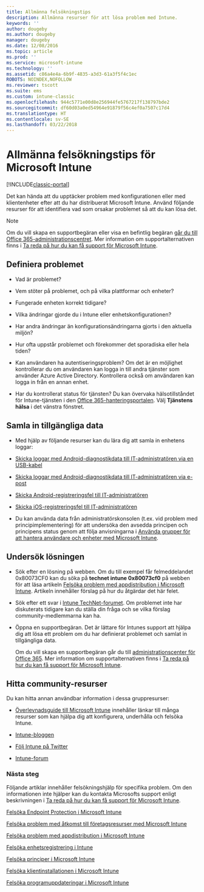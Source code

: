 ```yaml
---
title: Allmänna felsökningstips
description: Allmänna resurser för att lösa problem med Intune.
keywords: ''
author: dougeby
ms.author: dougeby
manager: dougeby
ms.date: 12/08/2016
ms.topic: article
ms.prod: ''
ms.service: microsoft-intune
ms.technology: ''
ms.assetid: c86a4e4a-6b9f-4835-a3d3-61a3f5f4c1ec
ROBOTS: NOINDEX,NOFOLLOW
ms.reviewer: tscott
ms.suite: ems
ms.custom: intune-classic
ms.openlocfilehash: 944c5771e00d8e256944fe5767217f138797bde2
ms.sourcegitcommit: df60d03a0ed54964e91879f56c4ef0a7507c17d4
ms.translationtype: HT
ms.contentlocale: sv-SE
ms.lasthandoff: 03/22/2018
---
```

# <a name="general-troubleshooting-tips-for-microsoft-intune"></a>Allmänna felsökningstips för Microsoft Intune

[!INCLUDE[classic-portal](../includes/classic-portal.md)]

Det kan hända att du upptäcker problem med konfigurationen eller med klientenheter efter att du har distribuerat Microsoft Intune. Använd följande resurser för att identifiera vad som orsakar problemet så att du kan lösa det.

> [!NOTE]
> Om du vill skapa en supportbegäran eller visa en befintlig begäran [går du till Office 365-administrationscentret](https://portal.office.com/admin/default.aspx). Mer information om supportalternativen finns i [Ta reda på hur du kan få support för Microsoft Intune](how-to-get-support-for-microsoft-intune.md).

## <a name="define-the-problem"></a>Definiera problemet

-   Vad är problemet?

-   Vem stöter på problemet, och på vilka plattformar och enheter?

-   Fungerade enheten korrekt tidigare?

-   Vilka ändringar gjorde du i Intune eller enhetskonfigurationen?

-   Har andra ändringar än konfigurationsändringarna gjorts i den aktuella miljön?

-   Hur ofta uppstår problemet och förekommer det sporadiska eller hela tiden?

-   Kan användaren ha autentiseringsproblem? Om det är en möjlighet kontrollerar du om användaren kan logga in till andra tjänster som använder Azure Active Directory. Kontrollera också om användaren kan logga in från en annan enhet.

-   Har du kontrollerat status för tjänsten? Du kan övervaka hälsotillståndet för Intune-tjänsten i den [Office 365-hanteringsportalen](https://portal.office.com/Admin/Default.aspx). Välj **Tjänstens hälsa** i det vänstra fönstret.

## <a name="collect-available-data"></a>Samla in tillgängliga data

-   Med hjälp av följande resurser kan du lära dig att samla in enhetens loggar:
  - [Skicka loggar med Android-diagnostikdata till IT-administratören via en USB-kabel](/intune-user-help/send-diagnostic-data-logs-to-your-it-administrator-using-a-usb-cable-android)
  - [Skicka loggar med Android-diagnostikdata till IT-administratören via e-post](/intune-user-help/send-diagnostic-data-logs-to-your-it-administrator-using-email-android)
  - [Skicka Android-registreringsfel till IT-administratören](/intune-user-help/send-enrollment-errors-to-your-it-administrator-android)
  - [Skicka iOS-registreringsfel till IT-administratören](/intune-user-help/send-errors-to-your-it-admin-ios)

-   Du kan använda data från administratörskonsolen (t.ex. vid problem med principimplementering) för att undersöka den avsedda principen och principens status genom att följa anvisningarna i [Använda grupper för att hantera användare och enheter med Microsoft Intune](/intune-classic/deploy-use/use-groups-to-manage-users-and-devices-with-microsoft-intune).

## <a name="research-the-solution"></a>Undersök lösningen

-   Sök efter en lösning på webben. Om du till exempel får felmeddelandet 0x80073CF0 kan du söka på **technet intune 0x80073cf0** på webben för att läsa artikeln [Felsöka problem med appdistribution i Microsoft Intune](troubleshoot-app-deployment-problems-in-microsoft-intune.md). Artikeln innehåller förslag på hur du åtgärdar det här felet.

-   Sök efter ett svar i [Intune TechNet-forumet](https://social.technet.microsoft.com/Forums/en-US/home?forum=microsoftintuneprod).  Om problemet inte har diskuterats tidigare kan du ställa din fråga och se vilka förslag community-medlemmarna kan ha.

-   Öppna en supportbegäran. Det är lättare för Intunes support att hjälpa dig att lösa ett problem om du har definierat problemet och samlat in tillgängliga data.

    Om du vill skapa en supportbegäran går du till [administrationscenter för Office 365](https://portal.office.com/admin/default.aspx). Mer information om supportalternativen finns i [Ta reda på hur du kan få support för Microsoft Intune](how-to-get-support-for-microsoft-intune.md).

## <a name="find-community-resources"></a>Hitta community-resurser
Du kan hitta annan användbar information i dessa gruppresurser:

-   [Överlevnadsguide till Microsoft Intune](http://social.technet.microsoft.com/wiki/contents/articles/23431.microsoft-intune-survival-guide.aspx) innehåller länkar till många resurser som kan hjälpa dig att konfigurera, underhålla och felsöka Intune.

-   [Intune-bloggen](http://blogs.technet.com/b/windowsintune/)

-   [Följ Intune på Twitter](https://twitter.com/MSIntune)

-   [Intune-forum](https://social.technet.microsoft.com/Forums/home?category=microsoftintune&filter=alltypes&sort=lastpostdesc)

### <a name="next-steps"></a>Nästa steg
Följande artiklar innehåller felsökningshjälp för specifika problem. Om den informationen inte hjälper kan du kontakta Microsofts support enligt beskrivningen i [Ta reda på hur du kan få support för Microsoft Intune](how-to-get-support-for-microsoft-intune.md).

[Felsöka Endpoint Protection i Microsoft Intune](troubleshoot-endpoint-protection-in-microsoft-intune.md)

[Felsöka problem med åtkomst till företagsresurser med Microsoft Intune](troubleshoot-company-resource-access-problems-with-microsoft-intune.md)

[Felsöka problem med appdistribution i Microsoft Intune](troubleshoot-app-deployment-problems-in-microsoft-intune.md)

[Felsöka enhetsregistrering i Intune](troubleshoot-device-enrollment-in-intune.md)

[Felsöka principer i Microsoft Intune](troubleshoot-policies-in-microsoft-intune.md)

[Felsöka klientinstallationen i Microsoft Intune](troubleshoot-client-setup-in-microsoft-intune.md)

[Felsöka programuppdateringar i Microsoft Intune](troubleshoot-software-updates-in-microsoft-intune.md)
